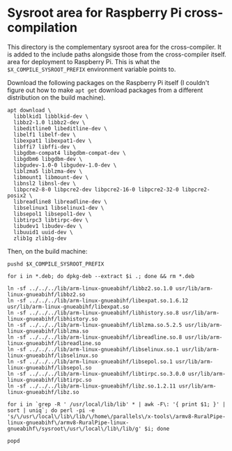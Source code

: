 # Sysroot area for Raspberry Pi cross-compilation
This directory is the complementary sysroot area for the cross-compiler. It is added to the include paths alongside those from the cross-compiler itself. area for deployment to Raspberry Pi. This is what the `$X_COMPILE_SYSROOT_PREFIX` environment variable points to.

Download the following packages on the Raspberry Pi itself (I couldn't figure out how to make `apt get` download packages from a different distribution on the build machine).
```
apt download \
  libblkid1 libblkid-dev \
  libbz2-1.0 libbz2-dev \
  libeditline0 libeditline-dev \
  libelf1 libelf-dev \
  libexpat1 libexpat1-dev \
  libffi7 libffi-dev \
  libgdbm-compat4 libgdbm-compat-dev \
  libgdbm6 libgdbm-dev \
  libgudev-1.0-0 libgudev-1.0-dev \
  liblzma5 liblzma-dev \
  libmount1 libmount-dev \
  libnsl2 libnsl-dev \
  libpcre2-8-0 libpcre2-dev libpcre2-16-0 libpcre2-32-0 libpcre2-posix2 \
  libreadline8 libreadline-dev \
  libselinux1 libselinux1-dev \
  libsepol1 libsepol1-dev \
  libtirpc3 libtirpc-dev \
  libudev1 libudev-dev \
  libuuid1 uuid-dev \
  zlib1g zlib1g-dev
```

Then, on the build machine:
```
pushd $X_COMPILE_SYSROOT_PREFIX

for i in *.deb; do dpkg-deb --extract $i .; done && rm *.deb

ln -sf ../../../lib/arm-linux-gnueabihf/libbz2.so.1.0 usr/lib/arm-linux-gnueabihf/libbz2.so
ln -sf ../../../lib/arm-linux-gnueabihf/libexpat.so.1.6.12 usr/lib/arm-linux-gnueabihf/libexpat.so
ln -sf ../../../lib/arm-linux-gnueabihf/libhistory.so.8 usr/lib/arm-linux-gnueabihf/libhistory.so
ln -sf ../../../lib/arm-linux-gnueabihf/liblzma.so.5.2.5 usr/lib/arm-linux-gnueabihf/liblzma.so
ln -sf ../../../lib/arm-linux-gnueabihf/libreadline.so.8 usr/lib/arm-linux-gnueabihf/libreadline.so
ln -sf ../../../lib/arm-linux-gnueabihf/libselinux.so.1 usr/lib/arm-linux-gnueabihf/libselinux.so
ln -sf ../../../lib/arm-linux-gnueabihf/libsepol.so.1 usr/lib/arm-linux-gnueabihf/libsepol.so
ln -sf ../../../lib/arm-linux-gnueabihf/libtirpc.so.3.0.0 usr/lib/arm-linux-gnueabihf/libtirpc.so
ln -sf ../../../lib/arm-linux-gnueabihf/libz.so.1.2.11 usr/lib/arm-linux-gnueabihf/libz.so

for i in `grep -R ' /usr/local/lib/lib' * | awk -F\: '{ print $1; }' | sort | uniq`; do perl -pi -e 's/\/usr\/local\/lib\/lib/\/home\/parallels\/x-tools\/armv8-RuralPipe-linux-gnueabihf\/armv8-RuralPipe-linux-gnueabihf\/sysroot\/usr\/local\/lib\/lib/g' $i; done

popd
```
